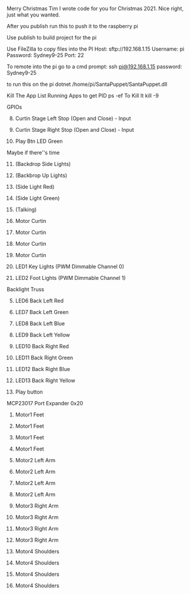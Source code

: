 ﻿Merry Christmas Tim
I wrote code for you for Christmas 2021. Nice right, just what you wanted.

After you publish run this to push it to the raspberry pi

Use publish to build project for the pi

Use FileZilla to copy files into the PI
Host: sftp://192.168.1.15
Username: pi
Password: Sydney9-25
Port: 22

To remote into the pi go to a cmd prompt:
ssh pi@192.168.1.15
password: Sydney9-25

to run this on the pi 
dotnet /home/pi/SantaPuppet/SantaPuppet.dll

Kill The App
List Running Apps to get PID
ps -ef
To Kill It
kill -9 <PID>


GPIOs

8. Curtin Stage Left Stop (Open and Close) - Input
9. Curtin Stage Right Stop (Open and Close) - Input

10. Play Btn LED Green

Maybe if there''s time

11. (Backdrop Side Lights)
14. (Backbrop Up Lights)
15. (Side Light Red)
17. (Side Light Green)
27. (Talking)

22. Motor Curtin
23. Motor Curtin
24. Motor Curtin
25. Motor Curtin

18. LED1 Key Lights (PWM Dimmable Channel 0)

19. LED2 Foot Lights (PWM Dimmable Channel 1)

Backlight Truss

5. LED6 Back Left Red
6. LED7 Back Left Green
7. LED8 Back Left Blue
12. LED9 Back Left Yellow
13. LED10 Back Right Red
16. LED11 Back Right Green
20. LED12 Back Right Blue
21. LED13 Back Right Yellow

26. Play button 

MCP23017 Port Expander 0x20

1. Motor1 Feet
2. Motor1 Feet
3. Motor1 Feet
4. Motor1 Feet

5. Motor2 Left Arm
6. Motor2 Left Arm
7. Motor2 Left Arm
8. Motor2 Left Arm

9. Motor3 Right Arm
10. Motor3 Right Arm
11. Motor3 Right Arm
12. Motor3 Right Arm

13. Motor4 Shoulders
14. Motor4 Shoulders
15. Motor4 Shoulders
16. Motor4 Shoulders
